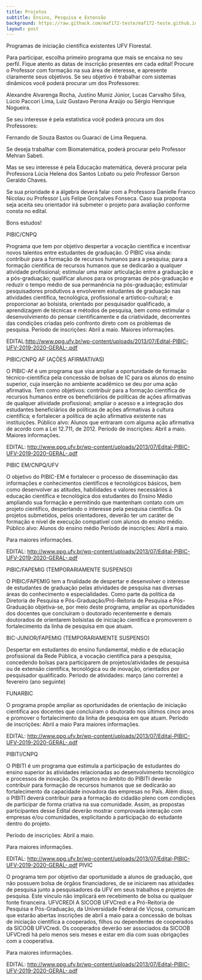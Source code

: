 ```yaml
---
title: Projetos
subtitle: Ensino, Pesquisa e Extensão
background: https://raw.githack.com/maf172-teste/maf172-teste.github.io/master/img/projetos.jpg
layout: post
---
```



Programas de iniciação científica existentes UFV Florestal.

Para participar, escolha primeiro programa que mais se encaixa no seu
perfil. Fique atento as datas de inscrição presentes em cada edital!
Procure o Professor com formação na sua área de interesse, e apresente
claramente seus objetivos. Se seu objetivo é trabalhar com sistemas
dinâmicos você poderá procurar um dos Professores:

Alexandre Alvarenga Rocha, Justino Muniz Júnior, Lucas Carvalho Silva,
Lúcio Paccori Lima, Luiz Gustavo Perona Araújo ou Sérgio Henrique
Nogueira.

Se seu interesse é pela estatística você poderá procura um dos
Professores:

Fernando de Souza Bastos ou Guaraci de Lima Requena.

Se deseja trabalhar com Biomatemática, poderá procurar pelo Professor
Mehran Sabeti.

Mas se seu interesse é pela Educação matemática, deverá procurar pela
Professora Lúcia Helena dos Santos Lobato ou pelo Professor Gerson
Geraldo Chaves.

Se sua prioridade é a álgebra deverá falar com a Professora Danielle
Franco Nicolau ou Professor Luís Felipe Gonçalves Fonseca. Caso sua
proposta seja aceita seu orientador irá submeter o projeto para
avaliação conforme consta no edital.

Bons estudos!

PIBIC/CNPQ

Programa que tem por objetivo despertar a vocação científica e
incentivar novos talentos entre estudantes de graduação. O PIBIC visa
ainda: contribuir para a formação de recursos humanos para a pesquisa;
para a formação científica de recursos humanos que se dedicarão a
qualquer atividade profissional; estimular uma maior articulação entre a
graduação e a pós-graduação; qualificar alunos para os programas de
pós-graduação e reduzir o tempo médio de sua permanência na
pós-graduação; estimular pesquisadores produtivos a envolverem
estudantes de graduação nas atividades científica, tecnológica,
profissional e artístico-cultural; e proporcionar ao bolsista, orientado
por pesquisador qualificado, a aprendizagem de técnicas e métodos de
pesquisa, bem como estimular o desenvolvimento do pensar cientificamente
e da criatividade, decorrentes das condições criadas pelo confronto
direto com os problemas de pesquisa. Período de inscrições: Abril a
maio. Maiores informações.

EDITAL:<a href="http://www.ppg.ufv.br/wp-content/uploads/2013/07/Edital-PIBIC-UFV-2019-2020-GERAL-.pdf" class="uri">http://www.ppg.ufv.br/wp-content/uploads/2013/07/Edital-PIBIC-UFV-2019-2020-GERAL-.pdf</a>

PIBIC/CNPQ AF (AÇÕES AFIRMATIVAS)

O PIBIC-Af é um programa que visa ampliar a oportunidade de formação
técnico-científica pela concessão de bolsas de IC para os alunos do
ensino superior, cuja inserção no ambiente acadêmico se deu por uma ação
afirmativa. Tem como objetivos: contribuir para a formação científica de
recursos humanos entre os beneficiários de políticas de ações
afirmativas de qualquer atividade profissional; ampliar o acesso e a
integração dos estudantes beneficiários de políticas de ações
afirmativas à cultura científica; e fortalecer a política de ação
afirmativa existente nas instituições. Público alvo: Alunos que entraram
com alguma ação afirmativa de acordo com a Lei 12.711, de 2012. Período
de inscrições: Abril a maio. Maiores informações.

EDITAL:
<a href="http://www.ppg.ufv.br/wp-content/uploads/2013/07/Edital-PIBIC-UFV-2019-2020-GERAL-.pdf" class="uri">http://www.ppg.ufv.br/wp-content/uploads/2013/07/Edital-PIBIC-UFV-2019-2020-GERAL-.pdf</a>

PIBIC EM/CNPQ/UFV

O objetivo do PIBIC-EM é fortalecer o processo de disseminação das
informações e conhecimentos científicos e tecnológicos básicos, bem como
desenvolver as atitudes, habilidades e valores necessários à educação
científica e tecnológica dos estudantes do Ensino Médio ampliando sua
formação e permitindo que mantenham contato com um projeto científico,
despertando o interesse pela pesquisa científica. Os projetos
submetidos, pelos orientadores, deverão ter um caráter de formação e
nível de execução compatível com alunos do ensino médio. Público alvo:
Alunos do ensino médio Período de inscrições: Abril a maio.

Para maiores informações.

EDITAL:
<a href="http://www.ppg.ufv.br/wp-content/uploads/2013/07/Edital-PIBIC-UFV-2019-2020-GERAL-.pdf" class="uri">http://www.ppg.ufv.br/wp-content/uploads/2013/07/Edital-PIBIC-UFV-2019-2020-GERAL-.pdf</a>

PIBIC/FAPEMIG (TEMPORARIAMENTE SUSPENSO)

O PIBIC/FAPEMIG tem a finalidade de despertar e desenvolver o interesse
de estudantes de graduação pelas atividades de pesquisa nas diversas
áreas do conhecimento e especialidades. Como parte da política da
Diretoria de Pesquisa e Pós-Graduação/Pró-Reitoria de Pesquisa e
Pós-Graduação objetiva-se, por meio deste programa, ampliar as
oportunidades dos docentes que concluíram o doutorado recentemente e
demais doutorados de orientarem bolsistas de iniciação científica e
promoverem o fortalecimento da linha de pesquisa em que atuam.

BIC-JUNIOR/FAPEMIG (TEMPORARIAMENTE SUSPENSO)

Despertar em estudantes do ensino fundamental, médio e de educação
profissional da Rede Pública, a vocação científica para a pesquisa,
concedendo bolsas para participarem de projetos/atividades de pesquisa
ou de extensão científica, tecnológica ou de inovação, orientados por
pesquisador qualificado. Período de atividades: março (ano corrente) a
fevereiro (ano seguinte)

FUNARBIC

O programa propõe ampliar as oportunidades de orientação de iniciação
científica aos docentes que concluíram o doutorado nos últimos cinco
anos e promover o fortalecimento da linha de pesquisa em que atuam.
Período de inscrições: Abril a maio Para maiores informações.

EDITAL:
<a href="http://www.ppg.ufv.br/wp-content/uploads/2013/07/Edital-PIBIC-UFV-2019-2020-GERAL-.pdf" class="uri">http://www.ppg.ufv.br/wp-content/uploads/2013/07/Edital-PIBIC-UFV-2019-2020-GERAL-.pdf</a>

PIBITI/CNPQ

O PIBITI é um programa que estimula a participação de estudantes do
ensino superior às atividades relacionadas ao desenvolvimento
tecnológico e processos de inovação. Os projetos no âmbito do PIBITI
deverão contribuir para formação de recursos humanos que se dedicarão ao
fortalecimento da capacidade inovadora das empresas no País. Além disso,
o PIBITI deverá contribuir para a formação do cidadão pleno com
condições de participar de forma criativa na sua comunidade. Assim, as
propostas participantes desse Edital deverão mostrar comprovada
interação com empresas e/ou comunidades, explicitando a participação do
estudante dentro do projeto.

Período de inscrições: Abril a maio.

Para maiores informações.

EDITAL:
<a href="http://www.ppg.ufv.br/wp-content/uploads/2013/07/Edital-PIBIC-UFV-2019-2020-GERAL-.pdf" class="uri">http://www.ppg.ufv.br/wp-content/uploads/2013/07/Edital-PIBIC-UFV-2019-2020-GERAL-.pdf</a>
PIVIC

O programa tem por objetivo dar oportunidade a alunos de graduação, que
não possuem bolsa de órgãos financiadores, de se iniciarem nas
atividades de pesquisa junto a pesquisadores da UFV em seus trabalhos e
projetos de pesquisa. Este vínculo não implicará em recebimento de bolsa
ou qualquer fonte financeira. UFVCREDI A SICOOB UFVCredi e a
Pró-Reitoria de Pesquisa e Pós-Graduação, da Universidade Federal de
Viçosa, comunicam que estarão abertas inscrições de abril a maio para a
concessão de bolsas de iniciação científica a cooperados, filhos ou
dependentes de cooperados da SICOOB UFVCredi. Os cooperados deverão ser
associados da SICOOB UFVCredi há pelo menos seis meses e estar em dia
com suas obrigações com a cooperativa.

Para maiores informações.

EDITAL:
<a href="http://www.ppg.ufv.br/wp-content/uploads/2013/07/Edital-PIBIC-UFV-2019-2020-GERAL-.pdf" class="uri">http://www.ppg.ufv.br/wp-content/uploads/2013/07/Edital-PIBIC-UFV-2019-2020-GERAL-.pdf</a>
